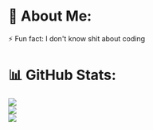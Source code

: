 # 💫 About Me:
⚡ Fun fact: I don't know shit about coding

# 📊 GitHub Stats:
![](https://github-readme-stats.vercel.app/api?username=anotherduckling&theme=dark&hide_border=false&include_all_commits=true&count_private=true)<br/>
![](https://github-readme-streak-stats.herokuapp.com/?user=anotherduckling&theme=dark&hide_border=false)<br/>
![](https://github-readme-stats.vercel.app/api/top-langs/?username=anotherduckling&theme=dark&hide_border=false&include_all_commits=true&count_private=true&layout=compact)
